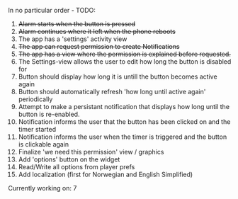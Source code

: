 In no particular order - TODO:
1. ~~Alarm starts when the button is pressed~~
2. ~~Alarm continues where it left when the phone reboots~~
3. The app has a 'settings' activity view
4. ~~The app can request permission to create Notifications~~
5. ~~The app has a view where the permission is explained before requested.~~
6. The Settings-view allows the user to edit how long the button is disabled for
7. Button should display how long it is untill the button becomes active again
8. Button should automatically refresh 'how long until active again' periodically
9. Attempt to make a persistant notification that displays how long until the button is re-enabled.
10. Notification informs the user that the button has been clicked on and the timer started
11. Notification informs the user when the timer is triggered and the button is clickable again
12. Finalize 'we need this permission' view / graphics
13. Add 'options' button on the widget
14. Read/Write all options from player prefs
15. Add localization (first for Norwegian and English Simplified)

Currently working on:
7
